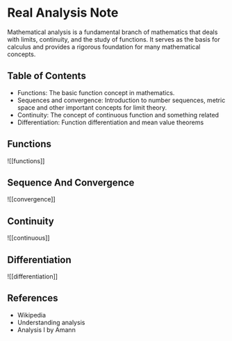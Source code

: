 # Real Analysis Note
Mathematical analysis is a fundamental branch of mathematics that deals with limits, continuity, and the study of functions. It serves as the basis for calculus and provides a rigorous foundation for many mathematical concepts. 

## Table of Contents
- Functions: The basic function concept in mathematics.
- Sequences and convergence: Introduction to number sequences, metric space and other important concepts for limit theory.
- Continuity: The concept of continuous function and something related
- Differentiation: Function differentiation and mean value theorems

## Functions
![[functions]]

## Sequence And Convergence
![[convergence]]

## Continuity
![[continuous]]

## Differentiation
![[differentiation]]

## References
- Wikipedia
- Understanding analysis
- Analysis I by Amann